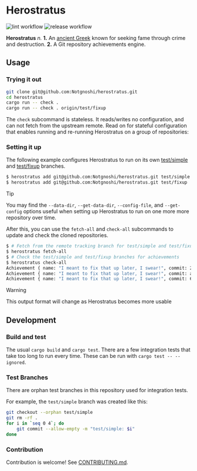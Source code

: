# Herostratus
![lint workflow](https://github.com/Notgnoshi/herostratus/actions/workflows/lint.yml/badge.svg?event=push)
![release workflow](https://github.com/Notgnoshi/herostratus/actions/workflows/release.yml/badge.svg?event=push)

**Herostratus** *n.* **1.** An [ancient Greek](https://en.wikipedia.org/wiki/Herostratus) known for
seeking fame through crime and destruction. **2.** A Git repository achievements engine.

## Usage

### Trying it out

```sh
git clone git@github.com:Notgnoshi/herostratus.git
cd herostratus
cargo run -- check .
cargo run -- check . origin/test/fixup
```

The `check` subcommand is stateless. It reads/writes no configuration, and can not fetch from the
upstream remote. Read on for stateful configuration that enables running and re-running Herostratus
on a group of repositories:

### Setting it up

The following example configures Herostratus to run on its own
[test/simple](https://github.com/Notgnoshi/herostratus/tree/test/simple) and
[test/fixup](https://github.com/Notgnoshi/herostratus/tree/test/fixup) branches.

```sh
$ herostratus add git@github.com:Notgnoshi/herostratus.git test/simple
$ herostratus add git@github.com:Notgnoshi/herostratus.git test/fixup
```

> [!TIP]
> You may find the `--data-dir`, `--get-data-dir`, `--config-file`, and `--get-config` options
> useful when setting up Herostratus to run on one more more repository over time.

After this, you can use the `fetch-all` and `check-all` subcommands to update and check the cloned
repositories.
```sh
$ # Fetch from the remote tracking branch for test/simple and test/fixup
$ herostratus fetch-all
$ # Check the test/simple and test/fixup branches for achievements
$ herostratus check-all
Achievement { name: "I meant to fix that up later, I swear!", commit: 2721748d8fa0b0cc3302b41733d37e30161eabfd }
Achievement { name: "I meant to fix that up later, I swear!", commit: a987013884fc7dafbe9eb080d7cbc8625408a85f }
Achievement { name: "I meant to fix that up later, I swear!", commit: 60b480b554dbd5266eec0f2378f72df5170a6702 }
```

> [!WARNING]
> This output format will change as Herostratus becomes more usable

## Development

### Build and test
The usual `cargo build` and `cargo test`. There are a few integration tests that take too long to
run every time. These can be run with `cargo test -- --ignored`.

### Test Branches
There are orphan test branches in this repository used for integration tests.

For example, the `test/simple` branch was created like this:
```sh
git checkout --orphan test/simple
git rm -rf .
for i in `seq 0 4`; do
    git commit --allow-empty -m "test/simple: $i"
done
```

### Contribution
Contribution is welcome! See [CONTRIBUTING.md](CONTRIBUTING.md).
